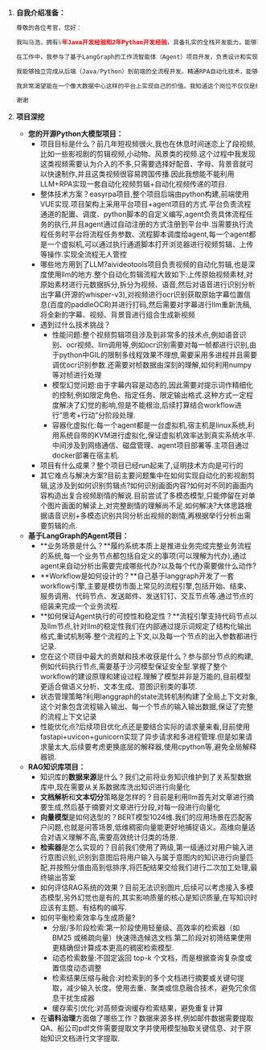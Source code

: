 1. **自我介绍准备：**

   ```python
   尊敬的各位考官，您好：
   
   我叫马浩，拥有6年Java开发经验和2年Python开发经验，具备扎实的全栈开发能力，能够独立完成后端、前端及AI相关项目的开发与落地。最近几年我持续关注并深入实践人工智能技术，尤其在大模型应用、Agent编排和RAG等领域积累了一些实战经验。
   
   在工作中，我参与了基于LangGraph的工作流智能体（Agent）项目开发，负责设计和实现多步骤任务的自动化调度与决策逻辑；同时也深度参与了RAG知识库系统的构建，从数据清洗、向量索引的全流程均有实操经验。此外，还在业余时间开发了开源Python大模型项目，亲自动手进行LLM的调用、集成和优化。这让我对主流大模型的技术特点和应用场景有了更直观、更深刻的认识.
   
   我能够独立完成从后端（Java/Python）到前端的全流程开发。精通RPA自动化技术，能够高效完成重复性高、规则明确的政务或数据类任务自动化.同时，我始终保持对AI前沿技术的敏感度，具备快速学习和工程转化能力，善于将新技术与具体业务需求结合，推动AI能力在政务服务、数据分析等场景中的实际落地。
   
   我非常渴望能在一个像大数据中心这样的平台上实现自己的价值。我知道这个岗位不仅仅是编写代码，更是推动技术赋能业务。我具备良好的沟通能力和团队合作精神，期待能有机会贡献自己的一份力量。
   
   谢谢
   ```

   

2. **项目深挖**

   *   **您的开源Python大模型项目：**
       *   项目目标是什么？前几年短视频很火,我也在休息时间迷恋上了段视频,比如一些影视剧的剪辑视频,小动物、风景类的视频.这个过程中我发现这类视频需要认为介入的不多,只需要选择好配音、字母、背景音就可以快速制作,并且这类视频很容易跨国传播.因此我想能不能利用LLM+RPA实现一套自动化视频剪辑+自动化视频传递的项目.
       *   整体技术方案？easyrpa项目,整个项目后端由python构建,前端使用VUE实现.项目架构上采用平台项目+agent项目的方式.平台负责流程通道的配置、调度、python脚本的自定义编写,agent负责具体流程任务的执行,并且agent通过自动注册的方式注册到平台中.当需要执行流程任务时平台将流程任务参数、流程脚本调度给agent,每一个agent都是一个虚拟机,可以通过执行通道脚本打开浏览器进行视频剪辑、上传等操作.实现全流程无人管控
       *   哪些地方用到了LLM?aivideotools项目负责视频的自动化剪辑,也是深度使用llm的地方.整个自动化剪辑流程大致如下:上传原始视频素材,对原始素材进行元数据拆分,拆分为视频、语音,然后对语音进行识别分析出字幕(开源的whisper-v3),对视频进行ocr识别获取原始字幕位置信息(百度的paddleOCR)并进行打码,然后需要对字幕进行llm重新洗稿,将全新的字幕、视频、背景音进行组合生成新视频
       *   遇到过什么技术挑战？
           *   性能问题:整个视频剪辑项目涉及到非常多的技术点,例如语音识别、ocr视频、llm调用等,例如ocr识别需要对每一帧都进行识别,由于python中GIL的限制多线程效果不理想,需要采用多进程并且需要调优ocr识别参数.还需要对桢数据由深刻的理解,如何利用numpy等对桢进行处理
           *   模型幻觉问题:由于字幕内容是动态的,因此需要对提示词作精细化的控制,例如限定角色、指定任务、限定输出格式.这种方式一定程度解决了幻觉的影响,但是不能根治,后续打算结合workflow进行“思考+行动”分阶段处理.
           *   容器化虚拟化:每一个agent都是一台虚拟机,宿主机是linux系统,利用系统自带的KVM进行虚拟化,保证虚拟机效率达到真实系统水平.中间涉及到网络通信、磁盘管理、agent项目部署等.主项目通过docker部署在宿主机.
       *   项目有什么成果？整个项目已经run起来了,证明技术方向是可行的
       *   其它难点与解决方案?目前主要问题集中在如何实现自动化的影视剧剪辑,这涉及到如何识别剪辑点?如何识别画面内容?如何对不同的画面内容构造出复合视频剧情的解说.目前尝试了多模态模型,只能停留在对单个图片画面的解读上,对完整剧情的理解尚不足.如何解决?大体思路根据语音识别+多模态识别共同分析出视频的剧情,再根据举行分析出需要剪辑的点.
   *   **基于LangGraph的Agent项目：**
       *   **业务场景是什么？**履约系统本质上是推进业务完成完整业务流程的系统,每一个业务节点都包括自定义的事项(可以理解为代办),通过agent来自动分析出需要完成哪些代办?以及每个代办需要做什么动作?
       *   **Workflow是如何设计的？**自己基于langgraph开发了一套workflow引擎,主要是模仿市面上常见的流程引擎,包括开始、结束、服务调用、代码节点、发送邮件、发送钉钉、交互节点等.通过节点的组装来完成一个业务流程.
       *   **如何保证Agent执行的可控性和稳定性？**流程引擎支持代码节点以及llm节点,针对llm的稳定性我们在内部通过提示词规定了结构化输出格式,重试机制等.整个流程的上下文,以及每一个节点的出入参数都进行记录.
       *   您在这个项目中最大的贡献和技术收获是什么？参与部分节点的构建,例如代码执行节点,需要基于沙河模型保证安全型.掌握了整个workflow的建设原理和建设过程.理解了模型并非是万能的,目前模型更适合做语义分析、文本生成、意图识别类的事项.
       *   状态管理策略?利用langgraph的state流转机制构建了全局上下文对象,这个对象包含流程输入输出、每一个节点的输入输出数据,保证了完整的流程上下文记录
       *   性能优化点?后续项目优化点还是要结合实际的请求量来看,目前使用fastapi+uvicon+gunicorn实现了异步请求和多进程管理.但是如果请求量太大,后续要考虑更换底层的解释器,使用cpython等,避免全局解释器锁.
   *   **RAG知识库项目：**
       *   知识库的**数据来源**是什么？我们之前将业务知识维护到了关系型数据库中,现在需要从关系数据库洗出知识进行向量化
       *   **文档解析**和**文本切分**策略是怎样的？目前是利用llm首先对文章进行摘要生成,然后基于摘要对文章进行分段,对每一段进行向量化
       *   **向量模型**是如何选型的？BERT模型1024维.我们的应用场景在匹配客户问题,也就是问答场景,低维稠密向量能更好地捕捉语义。高维向量适合对语义理解不高,需要高效统计归类的场景.
       *   **检索器**是怎么实现的？目前我们使用了两级,第一级通过对用户输入进行意图识别,识别到意图后将用户输入与属于意图内的知识进行向量匹配,并按照分值由高到低排序,将匹配结果交给我们进行二次加工处理,最终输出答案
       *   如何评估RAG系统的效果？目前无法识别图片,后续可以考虑接入多模态模型,另外幻觉也是有的,其实影响质量的核心是知识质量,在写知识时应该有主题、有结构的编写.
       *   如何平衡检索效率与生成质量?
           *   分层/多阶段检索:第一阶段使用轻量级、高效率的检索器（如 BM25 或稀疏向量）快速筛选候选文档.第二阶段对初筛结果使用更精确但计算成本更高的稠密检索模型.
           *   动态检索数量:不固定返回 top-k 个文档，而是根据查询复杂度或置信度动态调整
           *   检索结果压缩与融合:对检索到的多个文档进行摘要或关键句提取，减少输入长度。使用去重、聚类或信息融合技术，避免冗余信息干扰生成器
           *   缓存索引优化:对高频查询缓存检索结果，避免重复计算
       *   在**语料治理**方面做了哪些工作？数据来源多样,例如邮件数据需要提取QA、船公司pdf文件需要提取文字并使用模型抽取关键信息、对于原始知识文档进行文字提取.